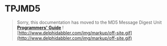 <a href='Hidden comment: 
$Rev$
$Date$
'></a>

# TPJMD5 #

> Sorry, this documentation has moved to the MD5 Message Digest Unit **[Programmers' Guide](http://wiki.delphidabbler.com/index.php/Docs/TPJMD5)** ![http://www.delphidabbler.com/img/markup/off-site.gif](http://www.delphidabbler.com/img/markup/off-site.gif)
